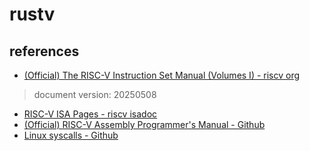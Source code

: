 # rustv

## references
* [(Official) The RISC-V Instruction Set Manual (Volumes I) - riscv org](https://lf-riscv.atlassian.net/wiki/spaces/HOME/pages/16154769/RISC-V+Technical+Specifications)
> document version: 20250508
* [RISC-V ISA Pages - riscv isadoc](https://msyksphinz-self.github.io/riscv-isadoc/html/rvi.html)
* [(Official) RISC-V Assembly Programmer's Manual - Github](https://github.com/riscv-non-isa/riscv-asm-manual)
* [Linux syscalls - Github](https://github.com/torvalds/linux/blob/master/arch/riscv/include/uapi/asm/unistd.h)
